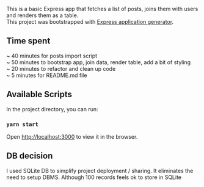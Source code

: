 This is a basic Express app that fetches a list of posts, joins them with users and renders them as a table.<br>
This project was bootstrapped with [Express application generator](https://expressjs.com/en/starter/generator.html).

## Time spent
~ 40 minutes for posts import script<br>
~ 50 minutes to bootstrap app, join data, render table, add a bit of styling<br>
~ 20 minutes to refactor and clean up code<br>
~ 5 minutes for README.md file

## Available Scripts

In the project directory, you can run:

### `yarn start`
Open [http://localhost:3000](http://localhost:3000) to view it in the browser.

## DB decision
I used SQLite DB to simplify project deployment / sharing. It eliminates the need to setup DBMS. Although 100 records feels ok to store in SQLite
